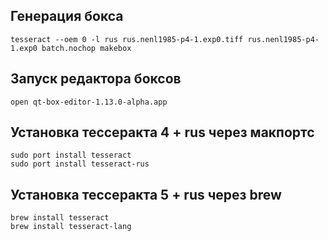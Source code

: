 ## Генерация бокса
```
tesseract --oem 0 -l rus rus.nenl1985-p4-1.exp0.tiff rus.nenl1985-p4-1.exp0 batch.nochop makebox
```

## Запуск редактора боксов
```
open qt-box-editor-1.13.0-alpha.app
```

## Установка тессеракта 4 + rus через макпортс
```
sudo port install tesseract
sudo port install tesseract-rus
```

## Установка тессеракта 5 + rus через brew
```
brew install tesseract
brew install tesseract-lang 
```
